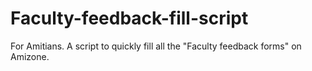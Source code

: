 # Faculty-feedback-fill-script
For Amitians. A script to quickly fill all the "Faculty feedback forms" on Amizone.
